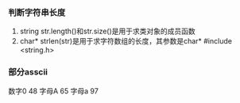 ### 判断字符串长度
1. string
  str.length()和str.size()是用于求类对象的成员函数
2. char*
  strlen(str)是用于求字符数组的长度，其参数是char*
    #include <string.h>
### 部分asscii
数字0 48
字母A 65
字母a 97
